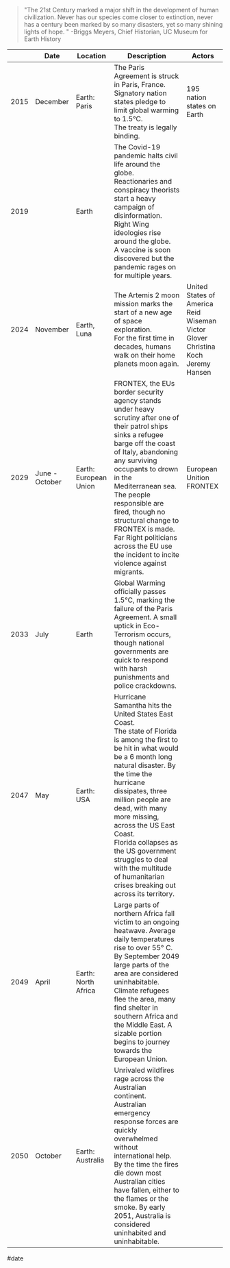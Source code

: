 > "The 21st Century marked a major shift in the development of human civilization. Never has our species come closer to extinction, never has a century been marked by so many disasters, yet so many shining lights of hope. "
> -Briggs Meyers, Chief Historian, UC Museum for Earth History

|    | Date | Location | Description | Actors |
|---|---|---|---|---| 
| 2015 | December | Earth: <br />Paris | The Paris Agreement is struck in Paris, France. <br />Signatory nation states pledge to limit global warming to 1.5°C. <br />The treaty is legally binding. | 195 nation states on Earth |
| 2019 | | Earth | The Covid-19 pandemic halts civil life around the globe. <br />Reactionaries and conspiracy theorists start a heavy campaign of disinformation. <br />Right Wing ideologies rise around the globe. <br /> A vaccine is soon discovered but the pandemic rages on for multiple years. | |
| 2024 | November | Earth, Luna | The Artemis 2 moon mission marks the start of a new age of space exploration. <br /> For the first time in decades, humans walk on their home planets moon again. | United States of America <br />Reid Wiseman <br />Victor Glover <br />Christina Koch <br />Jeremy Hansen |
| 2029 | June - October | Earth: <br />European Union | FRONTEX, the EUs border security agency stands under heavy scrutiny after one of their patrol ships sinks a refugee barge off the coast of Italy, abandoning any surviving occupants to drown in the Mediterranean sea. <br />The people responsible are fired, though no structural change to FRONTEX is made. Far Right politicians across the EU use the incident to incite violence against migrants.| European Unition <br /> FRONTEX |
| 2033 | July | Earth |Global Warming officially passes 1.5°C, marking the failure of the Paris Agreement. A small uptick in Eco-Terrorism occurs, though national governments are quick to respond with harsh punishments and police crackdowns. | |
| 2047 | May | Earth: <br />USA | Hurricane Samantha hits the United States East Coast. <br />The state of Florida is among the first to be hit in what would be a 6 month long natural disaster. By the time the hurricane dissipates, three million people are dead, with many more missing, across the US East Coast. <br />Florida collapses as the US government struggles to deal with the multitude of humanitarian crises breaking out across its territory.
| 2049 | April | Earth: <br />North Africa | Large parts of northern Africa fall victim to an ongoing heatwave. Average daily temperatures rise to over 55° C. By September 2049 large parts of the area are considered uninhabitable. Climate refugees flee the area, many find shelter in southern Africa and the Middle East. A sizable portion begins to journey towards the European Union.
| 2050 | October | Earth: <br />Australia | Unrivaled wildfires rage across the Australian continent. Australian emergency response forces are quickly overwhelmed without international help. By the time the fires die down most Australian cities have fallen, either to the flames or the smoke. By early 2051, Australia is considered uninhabited and uninhabitable.

#date 
